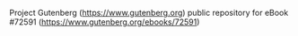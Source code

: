 Project Gutenberg (https://www.gutenberg.org) public repository
for eBook #72591 (https://www.gutenberg.org/ebooks/72591)
